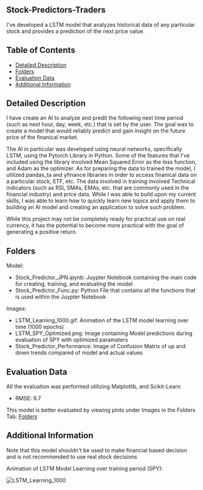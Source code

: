 ## Stock-Predictors-Traders

I've developed a LSTM model that analyzes historical data of any particular stock and provides a prediction of the next price value.

## Table of Contents
- [Detailed Description](#detailed-description)
- [Folders](#folders)
- [Evaluation Data](#evaluation-data)
- [Additional Information](#additional-information)

## Detailed Description
I have create an AI to analyze and predit the following next time period (such as next hour, day, week, etc.) that is set by the user. The goal was to create a model that would reliably predict and gain insight on the future price of the finanical market. 

The AI in particular was developed using neural networks, specifically LSTM, using the Pytorch Library in Python. Some of the features that I've included using the library involved Mean Squared Error as the loss function, and Adam as the optimizer. As for preparing the data to trained the model, I utilized pandas_ta and yfinance libraries in order to access finanical data on a particular stock, ETF, etc. The data involved in training involved Technical indicators (such as RSI, SMAs, EMAs, etc. that are commonly used in the financial industry) and price data. While I was able to build upon my current skills, I was able to learn how to quickly learn new topics and apply them to building an AI model and creating an application to solve such problem.

While this project may not be completely ready for practical use on real currency, it has the potential to become more practical with the goal of generating a positive return. 

## Folders

Model:
- Stock_Predictor_JPN.ipynb: Juypter Notebook containing the main code for creating, training, and evaluating the model
- Stock_Predictor_Func.py: Python File that contains all the functions that is used within the Juypter Notebook

Images:
- LSTM_Learning_1000.gif: Animation of the LSTM model learning over time (1000 epochs)
- LSTM_SPY_Optimized.png: Image containing Model predictions during evaluation of SPY with optimized paramaters
- Stock_Predictor_Performance: Image of Confusion Matrix of up and down trends compared of model and actual values

## Evaluation Data
All the evaluation was performed utilizing Matplotlib, and Scikit-Learn
- RMSE: 9.7

This model is better evaluated by viewing plots under Images in the Folders Tab: [Folders](#folders)

## Additional Information
Note that this model shouldn't be used to make financial based decision and is not recommended to use real stock decisions 

Animation of LSTM Model Learning over training period (SPY):

![LSTM_Learning_1000](https://github.com/anguyen1359/Stock-Predictors-Traders/assets/125108200/63cf23d1-df35-41dc-bb47-ec323fdcde76)
